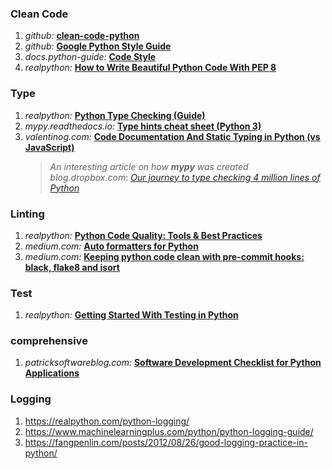 ### Clean Code
1. *github:* [**clean-code-python**](https://github.com/zedr/clean-code-python)
2. *github:* [**Google Python Style Guide**](https://github.com/google/styleguide/blob/gh-pages/pyguide.md)
3. *docs.python-guide:* [**Code Style**](https://docs.python-guide.org/writing/style/)
4. *realpython:* [**How to Write Beautiful Python Code With PEP 8**](https://realpython.com/python-pep8/)

### Type
1. *realpython:* [**Python Type Checking (Guide)**](https://realpython.com/python-type-checking/)
2. *mypy.readthedocs.io:* [**Type hints cheat sheet (Python 3)**](https://mypy.readthedocs.io/en/stable/cheat_sheet_py3.html)
3. *valentinog.com:* [**Code Documentation And Static Typing in Python (vs JavaScript)**](https://www.valentinog.com/blog/py-mypy/)
    >*An interesting article on how ***mypy*** was created*  
    *blog.dropbox.com*: [*Our journey to type checking 4 million lines of Python*](https://blogs.dropbox.com/tech/2019/09/our-journey-to-type-checking-4-million-lines-of-python/)

### Linting
1. *realpython:* [**Python Code Quality: Tools & Best Practices**](https://realpython.com/python-code-quality/)
2. *medium.com:* [**Auto formatters for Python**](https://medium.com/3yourmind/auto-formatters-for-python-8925065f9505)
3. *medium.com:* [**Keeping python code clean with pre-commit hooks: black, flake8 and isort**](https://medium.com/staqu-dev-logs/keeping-python-code-clean-with-pre-commit-hooks-black-flake8-and-isort-cac8b01e0ea1)

### Test
1. *realpython:* [**Getting Started With Testing in Python**](https://realpython.com/python-testing/)


### comprehensive 
1. *patricksoftwareblog.com:* [**Software Development Checklist for Python Applications**](http://www.patricksoftwareblog.com/software-development-checklist-for-python-applications/) 

### Logging
1. https://realpython.com/python-logging/
2. https://www.machinelearningplus.com/python/python-logging-guide/
3. https://fangpenlin.com/posts/2012/08/26/good-logging-practice-in-python/


